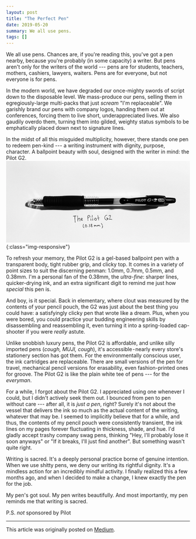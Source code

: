 ```yaml
---
layout: post
title: "The Perfect Pen"
date: 2019-05-20
summary: We all use pens.
tags: []
---
```

We all use pens. Chances are, if you're reading this, you've got a pen nearby,
because you're probably (in some capacity) a writer. But pens aren't only for
the writers of the world --- pens are for students, teachers, mothers,
cashiers, lawyers, waiters. Pens are for everyone, but not everyone is for
pens.

In the modern world, we have degraded our once-mighty swords of script down to
the disposable level. We mass-produce our pens, selling them in
egregiously-large multi-packs that just *scream* "I'm replaceable". We garishly
brand our pens with company logos, handing them out at conferences, forcing
them to live short, underappreciated lives. We also gaudily overdo them,
turning them into gilded, weighty status symbols to be emphatically placed down
next to signature lines.

In the midst of all this misguided multiplicity, however, there stands one pen
to redeem pen-kind --- a writing instrument with dignity, purpose, character. A
ballpoint beauty with soul, designed with the writer in mind: the Pilot G2.
![pilot-g2](/assets/images/pilot-g2.png){:class="img-responsive"}

To refresh your memory, the Pilot G2 is a gel-based ballpoint pen with a
transparent body, tight rubber grip, and clicky top. It comes in a variety of
point sizes to suit the discerning penman: 1.0mm, 0.7mm, 0.5mm, and 0.38mm. I'm
a personal fan of the 0.38mm, the *ultra-fine*: sharper lines, quicker-drying
ink, and an extra significant digit to remind me just how *special* this pen
is.

And boy, is it special. Back in elementary, where clout was measured by the
contents of your pencil pouch, the G2 was just about the best thing you could
have: a satisfyingly clicky pen that wrote like a dream. Plus, when you were
bored, you could practice your budding engineering skills by disassembling and
reassembling it, even turning it into a spring-loaded cap-shooter if you were
*really* astute.

Unlike snobbish luxury pens, the Pilot G2 is affordable, and unlike silly
imported pens (*cough, MUJI, cough*), it's accessible - nearly every store's
stationery section has got them. For the environmentally conscious user, the
ink cartridges are replaceable. There are small versions of the pen for travel,
mechanical pencil versions for erasability, even fashion-printed ones for
groove. The Pilot G2 is like the plain white tee of pens --- for the
*everyman*.

For a while, I forgot about the Pilot G2. I appreciated using one whenever I
could, but I didn't actively seek them out. I bounced from pen to pen without
care --- after all, it is *just a pen*, right? Surely it's not about the vessel
that delivers the ink so much as the actual content of the writing, whatever
that may be. I seemed to implicitly believe that for a while, and thus, the
contents of my pencil pouch were consistently transient, the ink lines on my
pages forever fluctuating in thickness, shade, and hue. I'd gladly accept
trashy company swag pens, thinking "Hey, I'll probably lose it soon anyways" or
"If it breaks, I'll just find another". But something wasn't quite right.

Writing is sacred. It's a deeply personal practice borne of genuine intention.
When we use shitty pens, we deny our writing its rightful dignity. It's a
mindless action for an incredibly mindful activity. I finally realized this a
few months ago, and when I decided to make a change, I knew exactly the pen for
the job.

My pen's got soul. My pen writes beautifully. And most importantly, my pen
reminds me that writing is sacred.

P.S. *not* sponsored by Pilot

---

This article was originally posted on
[Medium](https://medium.com/swlh/the-perfect-pen-b6aa4a66827f).
